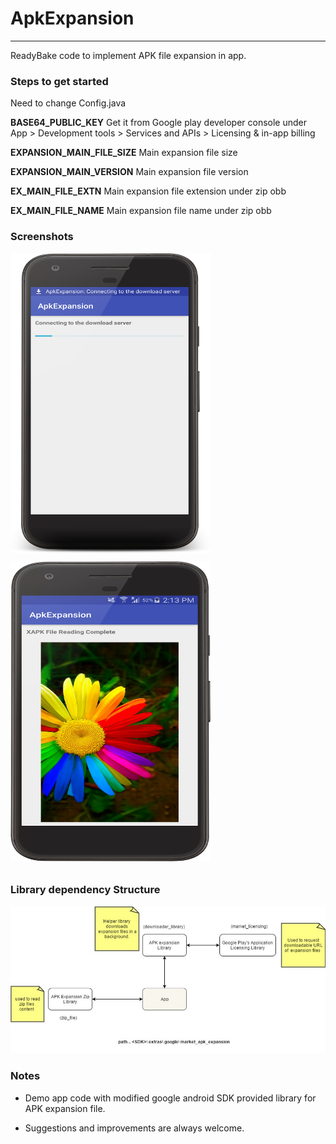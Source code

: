 # ApkExpansion
----------

ReadyBake code to implement APK file expansion in app.

### Steps to get started

Need to change Config.java

**BASE64_PUBLIC_KEY**
Get it from Google play developer console under
App > Development tools > Services and APIs > Licensing & in-app billing

**EXPANSION_MAIN_FILE_SIZE**
Main expansion file size

**EXPANSION_MAIN_VERSION**
Main expansion file version

**EX_MAIN_FILE_EXTN**
Main expansion file extension under zip obb

**EX_MAIN_FILE_NAME**
Main expansion file name under zip obb

### Screenshots
<img src="reference images/screenshots/file_download.png" width="320" height="480" >
<img src="reference images/screenshots/file_read.png" width="320" height="480" vspace="10">

### Library dependency Structure
<img src="reference images/dependencies.jpg" >

### Notes

 - Demo app code with modified google android SDK provided library for APK expansion file.

 - Suggestions and improvements are always welcome.

